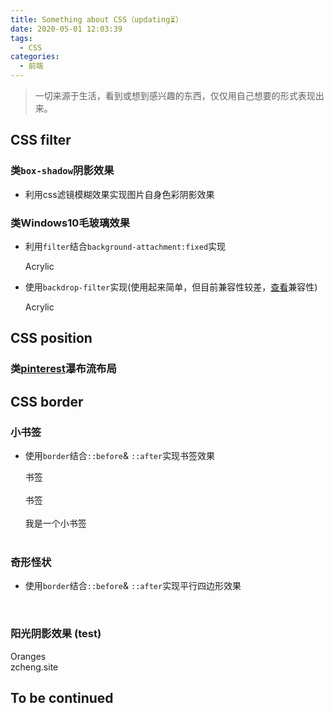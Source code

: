 ```yaml
---
title: Something about CSS（updating⏳）
date: 2020-05-01 12:03:39
tags:
  - CSS
categories:
  - 前端
---
```

<link href="/scss/something-about-css.css" rel="stylesheet"></link>

> 一切来源于生活，看到或想到感兴趣的东西，仅仅用自己想要的形式表现出来。

## CSS filter
### 类`box-shadow`阴影效果

- 利用css滤镜模糊效果实现图片自身色彩阴影效果

  <div class="filter-shadow demo-1"></div><div class="filter-shadow demo-2"></div><div class="filter-shadow demo-3"></div>

### 类Windows10毛玻璃效果

- 利用`filter`结合`background-attachment:fixed`实现

  <div class="acrylic-filer demo-1">
    <div class="acrylic">Acrylic</div>
  </div>

- 使用`backdrop-filter`实现(使用起来简单，但目前兼容性较差，[查看](https://www.caniuse.com/#search=backdrop-filter)兼容性)

  <div class="acrylic-backdrop-filter demo-2">
    <div class="acrylic">Acrylic</div>
  </div>

## CSS position
### 类[pinterest](https://www.pinterest.com/)瀑布流布局

## CSS border
### 小书签
- 使用`border`结合`::before`& `::after`实现书签效果
  
  <div class="border-demo demo-1">书签</div><br>
  <div class="border-demo demo-2">书签</div><br>
  <div class="border-demo demo-3">我是一个小书签</div><br>

### 奇形怪状

- 使用`border`结合`::before`& `::after`实现平行四边形效果

  <div class="border-demo demo-4"></div><br>

### 阳光阴影效果 (test)

  <div class="shadow-demo demo-1">
    <div class="card-1">
      <div class="card-title">Oranges</div>
      <div class="card-footer">zcheng.site</div>
    </div>
    <div class="shadow-demo-item ellipse-600"></div>
    <div class="shadow-demo-item ellipse-700"></div>
    <div class="shadow-demo-item ellipse-800"></div>
    <div class="shadow-demo-item ellipse-900"></div>
  </div>

<h2 class="to-be-continued headerlink" id="To be continued">To be continued<dot></dot></h2>
